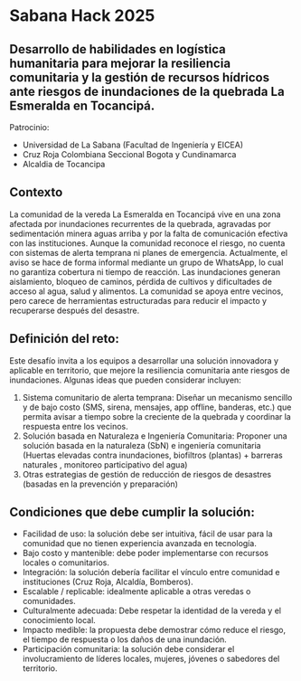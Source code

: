 # Sabana Hack 2025
## Desarrollo de habilidades en logística humanitaria para mejorar la resiliencia comunitaria y la gestión de recursos hídricos ante riesgos de inundaciones de la quebrada La Esmeralda en Tocancipá.

Patrocinio:
- Universidad de La Sabana (Facultad de Ingeniería y EICEA)
- Cruz Roja Colombiana Seccional Bogota y Cundinamarca
- Alcaldia de Tocancipa

## Contexto

La comunidad de la vereda La Esmeralda en Tocancipá vive en una zona afectada por inundaciones recurrentes de la quebrada, agravadas por sedimentación minera aguas arriba y por la falta de comunicación efectiva con las instituciones.
Aunque la comunidad reconoce el riesgo, no cuenta con sistemas de alerta temprana ni planes de emergencia. Actualmente, el aviso se hace de forma informal mediante un grupo de WhatsApp, lo cual no garantiza cobertura ni tiempo de reacción.
Las inundaciones generan aislamiento, bloqueo de caminos, pérdida de cultivos y dificultades de acceso al agua, salud y alimentos. La comunidad se apoya entre vecinos, pero carece de herramientas estructuradas para reducir el impacto y recuperarse después del desastre.

## Definición del reto:
Este desafío invita a los equipos a desarrollar una solución innovadora y aplicable en territorio, que mejore la resiliencia comunitaria ante riesgos de inundaciones. Algunas ideas que pueden considerar incluyen:

1. Sistema comunitario de alerta temprana:
Diseñar un mecanismo sencillo y de bajo costo (SMS, sirena, mensajes, app offline, banderas, etc.) que permita avisar a tiempo sobre la creciente de la quebrada y coordinar la respuesta entre los vecinos.
2. Solución basada en Naturaleza e Ingeniería Comunitaria:
Proponer una solución basada en la naturaleza (SbN) e ingeniería comunitaria (Huertas elevadas contra inundaciones, biofiltros (plantas) + barreras naturales , monitoreo participativo del agua)
3. Otras estrategias de gestión de reducción de riesgos de desastres (basadas en la prevención y preparación) 

## Condiciones que debe cumplir la solución:
* Facilidad de uso: la solución debe ser intuitiva, fácil de usar para la comunidad que no tienen 
experiencia avanzada en tecnología.
* Bajo costo y mantenible: debe poder implementarse con recursos locales o comunitarios.
* Integración: la solución debería facilitar el vínculo entre comunidad e instituciones (Cruz Roja, Alcaldía, Bomberos).
* Escalable / replicable: idealmente aplicable a otras veredas o comunidades.
* Culturalmente adecuada: Debe respetar la identidad de la vereda y el conocimiento local.
* Impacto medible: la propuesta debe demostrar cómo reduce el riesgo, el tiempo de respuesta o los daños de una inundación.
* Participación comunitaria: la solución debe considerar el involucramiento de líderes locales, mujeres, jóvenes o sabedores del territorio.
